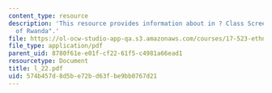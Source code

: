 ```yaml
---
content_type: resource
description: 'This resource provides information about in ? Class Screening: "Ghosts
  of Rwanda".'
file: https://ol-ocw-studio-app-qa.s3.amazonaws.com/courses/17-523-ethnicity-and-race-in-world-politics-fall-2005/574b457d8d5be72bd63fbe9bb0767d21_l_22.pdf
file_type: application/pdf
parent_uid: 8780f61e-e01f-cf22-61f5-c4981a66ead1
resourcetype: Document
title: l_22.pdf
uid: 574b457d-8d5b-e72b-d63f-be9bb0767d21
---
```

